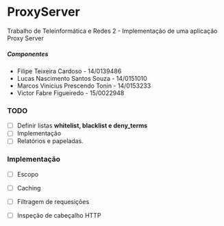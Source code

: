 # ProxyServer
Trabalho de Teleinformática e Redes 2 - Implementação de uma aplicação Proxy Server

##### Componentes 
* Filipe Teixeira Cardoso - 14/0139486
* Lucas Nascimento Santos Souza - 14/0151010
* Marcos Vinicius Prescendo Tonin - 14/0153233
* Victor Fabre Figueiredo - 15/0022948

### TODO

* [ ] Definir listas **whitelist, blacklist e deny_terms**
* [ ] Implementação
* [ ] Relatórios e papeladas.

### Implementação

* [ ] Escopo
* [ ] Caching
* [ ] Filtragem de requesições 
* [ ] Inspeção de cabeçalho HTTP



